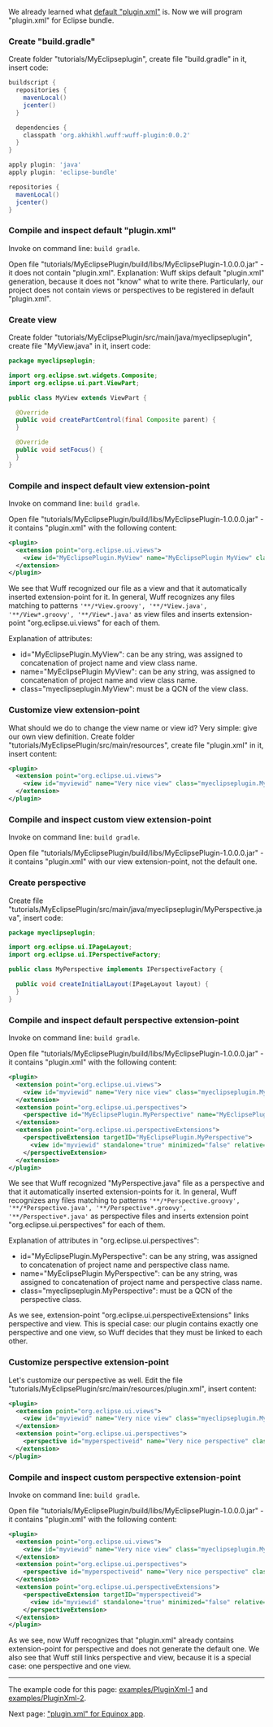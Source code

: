 We already learned what [default "plugin.xml"](Default-plugin.xml) is. Now we will program "plugin.xml" for Eclipse bundle.

### Create "build.gradle"

Create folder "tutorials/MyEclipseplugin", create file "build.gradle" in it, insert code:

```groovy
buildscript {
  repositories {
    mavenLocal()
    jcenter()
  }

  dependencies {
    classpath 'org.akhikhl.wuff:wuff-plugin:0.0.2'
  }
}

apply plugin: 'java'
apply plugin: 'eclipse-bundle'

repositories {
  mavenLocal()
  jcenter()
}
```

### Compile and inspect default "plugin.xml"

Invoke on command line: `build gradle`.

Open file "tutorials/MyEclipsePlugin/build/libs/MyEclipsePlugin-1.0.0.0.jar" - it does not contain "plugin.xml". Explanation: Wuff skips default "plugin.xml" generation, because it does not "know" what to write there. Particularly, our project does not contain views or perspectives to be registered in default "plugin.xml".

### Create view

Create folder "tutorials/MyEclipsePlugin/src/main/java/myeclipseplugin", create file "MyView.java" in it, insert code:

```java
package myeclipseplugin;

import org.eclipse.swt.widgets.Composite;
import org.eclipse.ui.part.ViewPart;

public class MyView extends ViewPart {

  @Override
  public void createPartControl(final Composite parent) {
  }

  @Override
  public void setFocus() {
  }
}
```

### Compile and inspect default view extension-point

Invoke on command line: `build gradle`.

Open file "tutorials/MyEclipsePlugin/build/libs/MyEclipsePlugin-1.0.0.0.jar" - it contains "plugin.xml" with the following content:

```xml
<plugin>
  <extension point="org.eclipse.ui.views">
    <view id="MyEclipsePlugin.MyView" name="MyEclipsePlugin MyView" class="myeclipseplugin.MyView"/>
  </extension>
</plugin>
```

We see that Wuff recognized our file as a view and that it automatically inserted extension-point for it. In general, Wuff recognizes any files matching to patterns `'**/*View.groovy', '**/*View.java', '**/View*.groovy', '**/View*.java'` as view files and inserts extension-point "org.eclipse.ui.views" for each of them.

Explanation of attributes:
- id="MyEclipsePlugin.MyView": can be any string, was assigned to concatenation of project name and view class name.
- name="MyEclipsePlugin MyView": can be any string, was assigned to concatenation of project name and view class name.
- class="myeclipseplugin.MyView": must be a QCN of the view class.

### Customize view extension-point

What should we do to change the view name or view id? Very simple: give our own view definition. Create folder "tutorials/MyEclipsePlugin/src/main/resources", create file "plugin.xml" in it, insert content:

```xml
<plugin>
  <extension point="org.eclipse.ui.views">
    <view id="myviewid" name="Very nice view" class="myeclipseplugin.MyView"/>
  </extension>
</plugin>
```

### Compile and inspect custom view extension-point

Invoke on command line: `build gradle`.

Open file "tutorials/MyEclipsePlugin/build/libs/MyEclipsePlugin-1.0.0.0.jar" - it contains "plugin.xml" with our view extension-point, not the default one.

### Create perspective

Create file "tutorials/MyEclipsePlugin/src/main/java/myeclipseplugin/MyPerspective.java", insert code:

```java
package myeclipseplugin;

import org.eclipse.ui.IPageLayout;
import org.eclipse.ui.IPerspectiveFactory;

public class MyPerspective implements IPerspectiveFactory {

  public void createInitialLayout(IPageLayout layout) {
  }
}
```

### Compile and inspect default perspective extension-point

Invoke on command line: `build gradle`.

Open file "tutorials/MyEclipsePlugin/build/libs/MyEclipsePlugin-1.0.0.0.jar" - it contains "plugin.xml" with the following content:

```xml
<plugin>
  <extension point="org.eclipse.ui.views">
    <view id="myviewid" name="Very nice view" class="myeclipseplugin.MyView"/>
  </extension>
  <extension point="org.eclipse.ui.perspectives">
    <perspective id="MyEclipsePlugin.MyPerspective" name="MyEclipsePlugin MyPerspective" class="myeclipseplugin.MyPerspective"/>
  </extension>
  <extension point="org.eclipse.ui.perspectiveExtensions">
    <perspectiveExtension targetID="MyEclipsePlugin.MyPerspective">
      <view id="myviewid" standalone="true" minimized="false" relative="org.eclipse.ui.editorss" relationship="left"/>
    </perspectiveExtension>
  </extension>
</plugin>
```

We see that Wuff recognized "MyPerspective.java" file as a perspective and that it automatically inserted extension-points for it. In general, Wuff recognizes any files matching to patterns `'**/*Perspective.groovy', '**/*Perspective.java', '**/Perspective*.groovy', '**/Perspective*.java'` as perspective files and inserts extension point "org.eclipse.ui.perspectives" for each of them.

Explanation of attributes in "org.eclipse.ui.perspectives":
- id="MyEclipsePlugin.MyPerspective": can be any string, was assigned to concatenation of project name and perspective class name.
- name="MyEclipsePlugin MyPerspective": can be any string, was assigned to concatenation of project name and perspective class name.
- class="myeclipseplugin.MyPerspective": must be a QCN of the perspective class.

As we see, extension-point "org.eclipse.ui.perspectiveExtensions" links perspective and view. This is special case: our plugin contains exactly one perspective and one view, so Wuff decides that they must be linked to each other.

### Customize perspective extension-point

Let's customize our perspective as well. Edit the file "tutorials/MyEclipsePlugin/src/main/resources/plugin.xml", insert content:

```xml
<plugin>
  <extension point="org.eclipse.ui.views">
    <view id="myviewid" name="Very nice view" class="myeclipseplugin.MyView"/>
  </extension>
  <extension point="org.eclipse.ui.perspectives">
    <perspective id="myperspectiveid" name="Very nice perspective" class="myeclipseplugin.MyPerspective"/>
  </extension>
</plugin>
```
### Compile and inspect custom perspective extension-point

Invoke on command line: `build gradle`.

Open file "tutorials/MyEclipsePlugin/build/libs/MyEclipsePlugin-1.0.0.0.jar" - it contains "plugin.xml" with the following content:

```xml
<plugin>
  <extension point="org.eclipse.ui.views">
    <view id="myviewid" name="Very nice view" class="myeclipseplugin.MyView"/>
  </extension>
  <extension point="org.eclipse.ui.perspectives">
    <perspective id="myperspectiveid" name="Very nice perspective" class="myeclipseplugin.MyPerspective"/>
  </extension>
  <extension point="org.eclipse.ui.perspectiveExtensions">
    <perspectiveExtension targetID="myperspectiveid">
      <view id="myviewid" standalone="true" minimized="false" relative="org.eclipse.ui.editorss" relationship="left"/>
    </perspectiveExtension>
  </extension>
</plugin>
```

As we see, now Wuff recognizes that "plugin.xml" already contains extension-point for perspective and does not generate the default one. We also see that Wuff still links perspective and view, because it is a special case: one perspective and one view.

---

The example code for this page: [examples/PluginXml-1](../tree/master/examples/PluginXml-1) and [examples/PluginXml-2](../tree/master/examples/PluginXml-2).

Next page: ["plugin.xml" for Equinox app](Plugin.xml-for-eclipse-equinox-app).